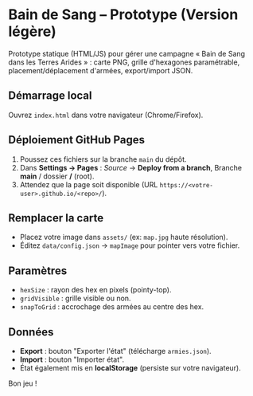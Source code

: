 # Bain de Sang – Prototype (Version légère)

Prototype statique (HTML/JS) pour gérer une campagne « Bain de Sang dans les Terres Arides » : carte PNG, grille d'hexagones paramétrable, placement/déplacement d'armées, export/import JSON.

## Démarrage local
Ouvrez `index.html` dans votre navigateur (Chrome/Firefox).

## Déploiement GitHub Pages
1. Poussez ces fichiers sur la branche `main` du dépôt.
2. Dans **Settings → Pages** : *Source* → **Deploy from a branch**, Branche **main** / dossier **/** (root).
3. Attendez que la page soit disponible (URL `https://<votre-user>.github.io/<repo>/`).

## Remplacer la carte
- Placez votre image dans `assets/` (ex: `map.jpg` haute résolution).
- Éditez `data/config.json` → `mapImage` pour pointer vers votre fichier.

## Paramètres
- `hexSize` : rayon des hex en pixels (pointy-top).
- `gridVisible` : grille visible ou non.
- `snapToGrid` : accrochage des armées au centre des hex.

## Données
- **Export** : bouton "Exporter l'état" (télécharge `armies.json`).
- **Import** : bouton "Importer état".
- État également mis en **localStorage** (persiste sur votre navigateur).

Bon jeu !
